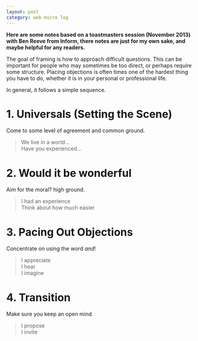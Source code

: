 ```yaml
---
layout: post
category: web micro log
---
```


**Here are some notes based on a toastmasters session (November 2013) with Ben Reeve from Inform,
there notes are just for my own sake, and maybe helpful for any readers.**

The goal of framing is how to approach difficult questions. This can be important
for people who may sometimes be too direct, or perhaps require some structure. Placing
objections is often times one of the hardest thing you have to do, whether it is in
your personal or professional life.

In general, it follows a simple sequence.

# 1. Universals (Setting the Scene)

Come to some level of agreement and common ground.

> We live in a world...  
>  Have you experienced...

# 2. Would it be wonderful

Aim for the moral? high ground.

> I had an experience  
>  Think about how much easier

# 3. Pacing Out Objections

Concentrate on using the word _and_!

> I appreciate  
>  I hear  
>  I imagine

# 4. Transition

Make sure you keep an open mind

> I propose  
>  I invite
